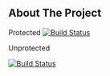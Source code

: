 ## About The Project
Protected
[![Build Status](http://ec2-35-173-169-86.compute-1.amazonaws.com/buildStatus/icon?job=github-integration)](http://ec2-35-173-169-86.compute-1.amazonaws.com/job/github-integration/)

Unprotected

[![Build Status](http://ec2-35-173-169-86.compute-1.amazonaws.com/buildStatus/icon?job=github-integration)](http://ec2-35-173-169-86.compute-1.amazonaws.com/job/github-integration/)
